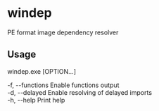 # windep

PE format image dependency resolver

## Usage

windep.exe [OPTION...] <root image>

-f, --functions Enable functions output  
 -d, --delayed Enable resolving of delayed imports  
 -h, --help Print help
